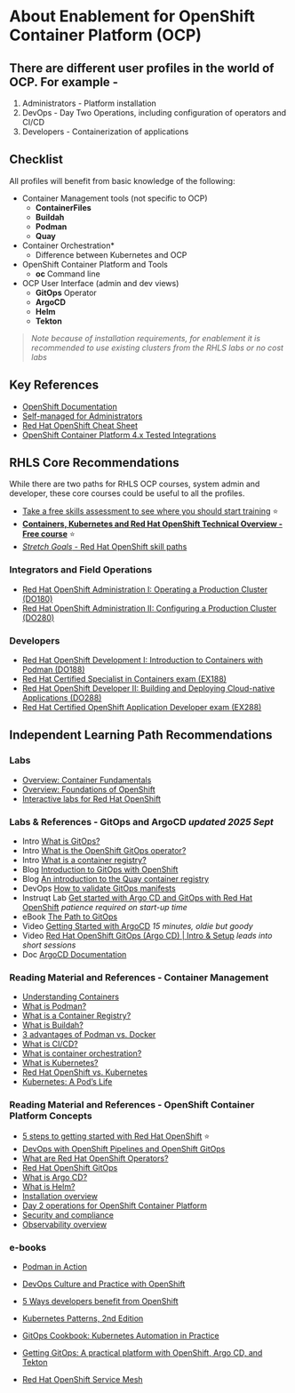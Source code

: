 # About Enablement for OpenShift Container Platform (OCP)

## There are different user profiles in the world of OCP.   For example -

  1. Administrators - Platform installation
  2. DevOps - Day Two Operations, including configuration of operators and CI/CD
  3. Developers - Containerization of applications

## Checklist

All profiles will benefit from basic knowledge of the following:

- Container Management tools (not specific to OCP)
  - **ContainerFiles**
  - **Buildah**
  - **Podman**
  - **Quay**
- Container Orchestration*
  - Difference between Kubernetes and OCP
- OpenShift Container Platform and Tools
  - **oc** Command line
- OCP User Interface (admin and dev views)
  - **GitOps** Operator
  - **ArgoCD**
  - **Helm**
  - **Tekton**

> *Note because of installation requirements, for enablement it is recommended to use existing clusters from the RHLS labs or no cost labs*

## Key References

- [OpenShift Documentation](https://docs.redhat.com/en/documentation/openshift_container_platform/4.19)
- [Self-managed for Administrators](https://docs.redhat.com/en/essentials/openshift/self-managed-for-administrators)
- [Red Hat OpenShift Cheat Sheet](https://developers.redhat.com/cheat-sheets/red-hat-openshift-container-platform)
- [OpenShift Container Platform 4.x Tested Integrations](https://access.redhat.com/articles/4128421)

## RHLS Core Recommendations

While there are two paths for RHLS OCP courses, system admin and developer, these core courses could be useful to all the profiles.

- [Take a free skills assessment to see where you should start training](https://skills.ole.redhat.com/en) :star:
- [**Containers, Kubernetes and Red Hat OpenShift Technical Overview - Free course**](https://www.redhat.com/en/services/training/do080-deploying-containerized-applications-technical-overview) :star:
- [*Stretch Goals* - Red Hat OpenShift skill paths](https://www.redhat.com/en/resources/openshift-skill-paths-datasheet)

### Integrators and Field Operations

- [Red Hat OpenShift Administration I: Operating a Production Cluster (DO180)](https://www.redhat.com/en/services/training/red-hat-openshift-administration-i-operating-a-production-cluster)
- [Red Hat OpenShift Administration II: Configuring a Production Cluster (DO280)](https://www.redhat.com/en/services/training/red-hat-openshift-administration-ii-configuring-a-production-cluster)

### Developers  

- [Red Hat OpenShift Development I: Introduction to Containers with Podman (DO188)](https://www.redhat.com/en/services/training/do188-red-hat-open-shift-development-introduction-containers-with-podman)
- [Red Hat Certified Specialist in Containers exam (EX188)](https://www.redhat.com/en/services/training/ex188-red-hat-certified-specialist-containers-exam)
- [Red Hat OpenShift Developer II: Building and Deploying Cloud-native Applications (DO288)](https://www.redhat.com/en/services/training/red-hat-openshift-developer-ii-building-and-deploying-cloud-native-applications)
- [Red Hat Certified OpenShift Application Developer exam (EX288)](https://www.redhat.com/en/services/training/ex288-red-hat-certified-openshift-application-developer-exam)

## Independent Learning Path Recommendations

### Labs

- [Overview: Container Fundamentals](https://developers.redhat.com/learn/rhel/container-fundamentals)  
- [Overview: Foundations of OpenShift](https://developers.redhat.com/learn/openshift/foundations-openshift)
- [Interactive labs for Red Hat OpenShift](https://www.redhat.com/en/interactive-labs/openshift)

### Labs & References - GitOps and ArgoCD *updated 2025 Sept*

- Intro [What is GitOps?](https://www.redhat.com/en/topics/devops/what-is-gitops#what-is-gitops)
- Intro [What is the OpenShift GitOps operator?](https://www.redhat.com/en/technologies/cloud-computing/openshift/gitops)
- Intro [What is a container registry?](https://www.redhat.com/en/topics/cloud-native-apps/what-is-a-container-registry)
- Blog [Introduction to GitOps with OpenShift](https://www.redhat.com/en/blog/introduction-to-gitops-with-openshift)
- Blog [An introduction to the Quay container registry](https://www.redhat.com/en/blog/introduction-quay)
- DevOps [How to validate GitOps manifests](https://developers.redhat.com/articles/2023/10/10/how-validate-gitops-manifests#)
- Instruqt Lab  [Get started with Argo CD and GitOps with Red Hat OpenShift](https://www.redhat.com/en/interactive-labs/openshift) *patience required on start-up time*
- eBook [The Path to GitOps](https://developers.redhat.com/e-books/path-gitops)
- Video [Getting Started with ArgoCD](https://demo.openshift.com/en/latest/argocd/) *15 minutes, oldie but goody*
- Video [Red Hat OpenShift GitOps (Argo CD) | Intro & Setup](https://developers.redhat.com/devnation/shorts/red-hat-openshift-gitops) *leads into short sessions*
- Doc [ArgoCD Documentation](https://argo-cd.readthedocs.io/en/stable/)

### Reading Material and References - Container Management

- [Understanding Containers](https://www.redhat.com/en/topics/containers)  
- [What is Podman?](https://www.redhat.com/en/topics/containers/what-is-podman)
- [What is a Container Registry?](https://www.redhat.com/en/topics/cloud-native-apps/what-is-a-container-registry)
- [What is Buildah?](https://www.redhat.com/en/topics/containers/what-is-buildah)
- [3 advantages of Podman vs. Docker](https://developers.redhat.com/articles/2023/08/03/3-advantages-docker-podman)  
- [What is CI/CD?](https://www.redhat.com/en/topics/devops/what-is-ci-cd#why-is-ci/cd-important)
- [What is container orchestration?](https://www.redhat.com/en/topics/containers/what-is-container-orchestration#what-is-container-orchestration)
- [What is Kubernetes?](https://www.redhat.com/en/topics/containers/what-is-kubernetes)
- [Red Hat OpenShift vs. Kubernetes](https://www.redhat.com/en/technologies/cloud-computing/openshift/red-hat-openshift-kubernetes)
- [Kubernetes: A Pod’s Life](https://www.redhat.com/en/blog/kubernetes-pods-life)

### Reading Material and References - OpenShift Container Platform Concepts

- [5 steps to getting started with Red Hat OpenShift](https://www.redhat.com/en/resources/5-steps-getting-started-with-openshift-checklist) :star:
- [DevOps with OpenShift Pipelines and OpenShift GitOps](https://developers.redhat.com/articles/2024/09/17/devops-openshift-pipelines-gitops)
- [What are Red Hat OpenShift Operators?](https://www.redhat.com/en/technologies/cloud-computing/openshift/what-are-openshift-operators)
- [Red Hat OpenShift GitOps](https://www.redhat.com/en/technologies/cloud-computing/openshift/gitops)
- [What is Argo CD?](https://www.redhat.com/en/topics/devops/what-is-argocd)
- [What is Helm?](https://www.redhat.com/en/topics/devops/what-is-helm#overview)
- [Installation overview](https://docs.redhat.com/en/documentation/openshift_container_platform/4.19/html/installation_overview/index)
- [Day 2 operations for OpenShift Container Platform](https://docs.redhat.com/en/documentation/openshift_container_platform/4.19/html/postinstallation_configuration/index)
- [Security and compliance](https://docs.redhat.com/en/documentation/openshift_container_platform/4.19/html/security_and_compliance/index)
- [Observability overview](https://docs.redhat.com/en/documentation/openshift_container_platform/4.19/html/observability_overview/index)

### e-books

- [Podman in Action](https://developers.redhat.com/e-books/podman-action)
- [DevOps Culture and Practice with OpenShift](https://developers.redhat.com/e-books/devops-culture-and-practice-openshift)
- [5 Ways developers benefit from OpenShift](https://developers.redhat.com/e-books/5-ways-developers-benefit-red-hat-openshift)
- [Kubernetes Patterns, 2nd Edition](https://developers.redhat.com/e-books/kubernetes-patterns)
- [GitOps Cookbook: Kubernetes Automation in Practice](https://developers.redhat.com/e-books/gitops-cookbook?extIdCarryOver=true&intcmp=7015Y000003t7aWQAQ&percmp=RHCTG0250000438148&sc_cid=701f2000000tyN6AAI)

- [Getting GitOps: A practical platform with OpenShift, Argo CD, and Tekton](https://developers.redhat.com/e-books/getting-gitops-practical-platform-openshift-argo-cd-and-tekton)
- [Red Hat OpenShift Service Mesh](https://www.redhat.com/en/technologies/cloud-computing/openshift/what-is-openshift-service-mesh)
